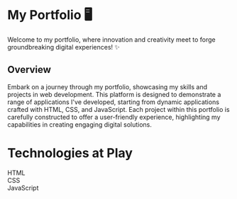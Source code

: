<h1>My Portfolio 🖥️</h1>

<p>Welcome to my portfolio, where innovation and creativity meet to forge groundbreaking digital experiences! ✨</p>


<h2>Overview</h2>
Embark on a journey through my portfolio, showcasing my skills and projects in web development. This platform is designed to demonstrate a range of applications I've developed, starting from dynamic applications crafted with HTML, CSS, and JavaScript. Each project within this portfolio is carefully constructed to offer a user-friendly experience, highlighting my capabilities in creating engaging digital solutions.


<h1>Technologies at Play</h1>

<div>HTML</div>
<div>CSS</div>
<div>JavaScript</div>

